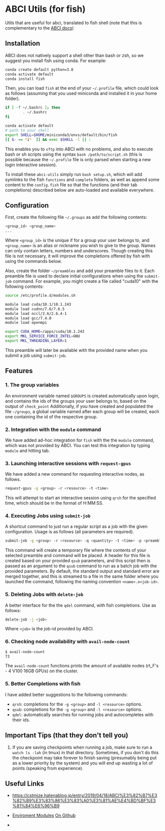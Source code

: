# ABCI Utils (for fish)

Utils that are useful for abci, translated to fish shell (note that this is complementary to the [ABCI docs](https://docs.abci.ai/en/01/))

## Installation

ABCI does not natively support a shell other than bash or zsh, so we suggest you install fish using conda. For example:

```bash
conda create default python=3.8
conda activate default 
conda install fish
```

Then, you can load `fish` at the end of your `~/.profile` file, which could look as follows (assuming that you used miniconda and installed it in your home folder).

```bash
if [ -f ~/.bashrc ]; then
        . ~/.bashrc
fi

conda activate default
# path to your shell
export SHELL=$HOME/miniconda3/envs/default/bin/fish
[[ $- == *i*  ]] && exec $SHELL -l || :
```
This enables you to `sftp` into ABCI with no problems, and also to execute bash or sh scripts using the syntax `bash /path/to/script.sh` (this is possible because the `~/.profile` file is only parsed when starting a new login interactive session).

To install these `abci-utils` simply run `bash setup.sh`, which will add symlinks to the fish `functions` and `complete` folders, as well as append some content to the `config.fish` file so that the functions (and their tab completions) described below are auto-loaded and available everywhere.

## Configuration

First, create the following file `~/.groups` as add the following contents:

```bash
<group_id> <group_name>
...
```
Where `<group_id>` is the unique if for a group your user belongs to, and `<group_name>` is an alias or nickname you wish to give to the group. Names can only contain letters, numbers and underscores. Though creating this file is not necessary, it will improve the completions offered by fish with using the commands below.

Also, create the folder `~/preambles` and add your preamble files to it. Each preamble file is used to declare initial configurations when using the `submit-job` command. For example, you might create a file called "cuda10" with the following contents:

```bash
source /etc/profile.d/modules.sh

module load cuda/10.1/10.1.243
module load cudnn/7.6/7.6.5
module load nccl/2.6/2.6.4-1
module load gcc/7.4.0
module load openmpi

export CUDA_HOME=/apps/cuda/10.1.243
export MKL_SERVICE_FORCE_INTEL=GNU
export MKL_THREADING_LAYER=1
```
This preamble will later be available with the provided name when you submit a job using `submit-job`.

## Features

### 1. The group variables

An environment variable named `$GROUPS` is created automatically upon login, and contains the ids of the groups your user belongs to, based on the output of `check_point` Additionally, if you have created and populated the file `~/groups`, a global variable named after each group will be created, each one containing the id of the respective group.

### 2. Integration with the `module` command

We have added ad-hoc integration for `fish` with the the `module` command, which was not provided by ABCI. You can test this integration by typing `module` and hitting tab.

### 3. Launching interactive sessions with `request-gpus`

We have added a new command for requesting interactive nodes, as follows.
```bash
request-gpus -g <group> -r <resource> -t <time>
```
This will attempt to start an interactive session using `qrsh` for the specified time, which should be in the format of H:MM:SS.  

### 4. Executing Jobs using `submit-job`

A shortcut command to just run a regular script as a job with the given configuration. Usage is as follows (all parameters are required).

```bash
submit-job -g <group> -r <resource> -q <quantity> -t <time> -p <preamble> -n <name> -c  "command/to/execute"
```
This command will create a temporary file where the contents of your selected preamble and command will be placed. A header for this file is created based on your provided `qsub` parameters, and this script then is passed as an argument to the `qsub` command to run as a batch job with the provided parameters. By default, the standard output and standard error are merged together, and this is streamed to a file in the same folder where you launched the command, following the naming convention `<name>.o<job-id>`.

### 5. Deleting Jobs with `delete-job`

A better interface for the the `qdel` command, with fish completions. Use as follows:

```bash
delete-job -j <job>
```

Where `<job>` is the job-id provided by ABCI. 

### 6. Checking node availability with `avail-node-count`

```bash
$ avail-node-count
73
```
The `avail-node-count` functions prints the amount of available nodes (rt_F's - 4 V100 16GB GPUs) on the cluster.

### 5. Better Completions with fish

I have added better suggestions to the following commands:
- `qrsh`: completions for the `-g <group>` and `-l <resource>` options.
- `qsub`: completions for the `-g <group>` and `-l <resource>` options.
- `qdel`: automatically searches for running jobs and autocompletes with their ids.


## Important Tips (that they don't tell you)

1. If you are saving checkpoints when running a job, make sure to run a `watch ls -lah` (in tmux) in that directory. Sometimes, if you don't do this the checkpoint may take forever to finish saving (presumably being put as a lower priority by the system) and you will end up wasting a lot of points (speaking from experience). 

## Useful Links
- https://cstmize.hatenablog.jp/entry/2019/04/18/ABCI%E3%82%B7%E3%82%B9%E3%83%86%E3%83%A0%E3%81%AE%E4%BD%BF%E3%81%84%E6%96%B9

- [Enviroment Modules](http://modules.sourceforge.net/) [On Github](https://github.com/cea-hpc/modules/tree/d94e637a6a9902b59fb19d6067fb16522d220792)

-